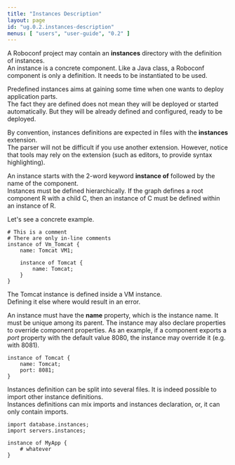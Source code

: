 ```yaml
---
title: "Instances Description"
layout: page
id: "ug.0.2.instances-description"
menus: [ "users", "user-guide", "0.2" ]
---
```


A Roboconf project may contain an **instances** directory with the definition of instances.  
An instance is a concrete component. Like a Java class, a Roboconf component is only a definition.
It needs to be instantiated to be used.

Predefined instances aims at gaining some time when one wants to deploy application parts.  
The fact they are defined does not mean they will be deployed or started automatically. But they
will be already defined and configured, ready to be deployed.

By convention, instances definitions are expected in files with the **instances** extension.  
The parser will not be difficult if you use another extension. However, notice that tools
may rely on the extension (such as editors, to provide syntax highlighting).

An instance starts with the 2-word keyword **instance of** followed by the name of the component.  
Instances must be defined hierarchically. If the graph defines a root component R with a 
child C, then an instance of C must be defined within an instance of R.

Let's see a concrete example.

	# This is a comment
	# There are only in-line comments
	instance of Vm_Tomcat {
		name: Tomcat VM1;
	
		instance of Tomcat {
			name: Tomcat;
		}
	}

The Tomcat instance is defined inside a VM instance.  
Defining it else where would result in an error.

An instance must have the **name** property, which is the instance name. It must be unique among its parent.
The instance may also declare properties to override component properties. As an example, if a component exports
a *port* property with the default value 8080, the instance may override it (e.g. with 8081).

	instance of Tomcat {
		name: Tomcat;
		port: 8081;
	}

Instances definition can be split into several files. It is indeed possible to import other instance definitions.  
Instances definitions can mix imports and instances declaration, or, it can only contain imports.

	import database.instances;
	import servers.instances;
	
	instance of MyApp {
		# whatever
	}
